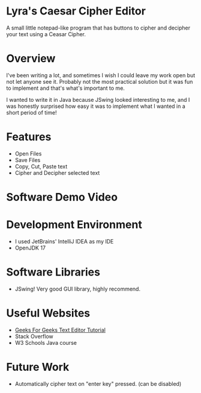 # Lyra's Caesar Cipher Editor
A small little notepad-like program that has buttons to cipher and decipher your text using a Ceasar Cipher.

# Overview
I've been writing a lot, and sometimes I wish I could leave my work open but not let anyone see it. Probably not the most practical solution but it was fun to implement and that's what's important to me.

I wanted to write it in Java because JSwing looked interesting to me, and I was honestly surprised how easy it was to implement what I wanted in a short period of time!

# Features
- Open Files
- Save Files
- Copy, Cut, Paste text
- Cipher and Decipher selected text

# Software Demo Video


# Development Environment
- I used JetBrains' IntelliJ IDEA as my IDE
- OpenJDK 17

# Software Libraries
- JSwing! Very good GUI library, highly recommend.

# Useful Websites
- [Geeks For Geeks Text Editor Tutorial](https://www.geeksforgeeks.org/java-swing-create-a-simple-text-editor/)
- Stack Overflow
- W3 Schools Java course

# Future Work
- Automatically cipher text on "enter key" pressed. (can be disabled)
